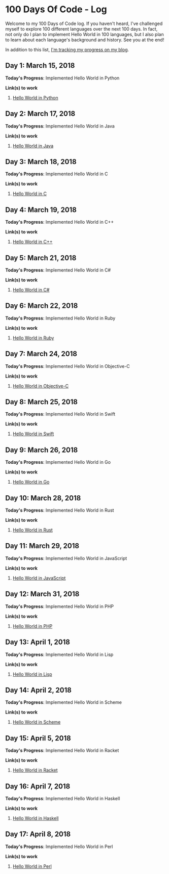 # 100 Days Of Code - Log

Welcome to my 100 Days of Code log. If you haven't heard, I've challenged myself
to explore 100 different languages over the next 100 days. In fact, not only
do I plan to implement Hello World in 100 languages, but I also plan to learn
about each language's background and history. See you at the end!

In addition to this list, [I'm tracking my progress on my blog](https://therenegadecoder.com/code/hello-world-in-every-language/).

## Day 1: March 15, 2018

**Today's Progress**: Implemented Hello World in Python

**Link(s) to work**
1. [Hello World in Python](https://therenegadecoder.com/code/python/hello-world-in-python/)

## Day 2: March 17, 2018

**Today's Progress**: Implemented Hello World in Java

**Link(s) to work**
1. [Hello World in Java](https://therenegadecoder.com/code/java/hello-world-in-java/)

## Day 3: March 18, 2018

**Today's Progress**: Implemented Hello World in C

**Link(s) to work**
1. [Hello World in C](https://therenegadecoder.com/code/hello-world-in-c/)

## Day 4: March 19, 2018

**Today's Progress**: Implemented Hello World in C++

**Link(s) to work**
1. [Hello World in C++](https://therenegadecoder.com/code/hello-world-in-c-plus-plus/)

## Day 5: March 21, 2018

**Today's Progress**: Implemented Hello World in C#

**Link(s) to work**
1. [Hello World in C#](https://therenegadecoder.com/code/hello-world-in-c-sharp/)

## Day 6: March 22, 2018

**Today's Progress**: Implemented Hello World in Ruby

**Link(s) to work**
1. [Hello World in Ruby](https://therenegadecoder.com/code/hello-world-in-ruby/)

## Day 7: March 24, 2018

**Today's Progress**: Implemented Hello World in Objective-C

**Link(s) to work**
1. [Hello World in Objective-C](https://therenegadecoder.com/code/hello-world-in-objective-c/)

## Day 8: March 25, 2018

**Today's Progress**: Implemented Hello World in Swift

**Link(s) to work**
1. [Hello World in Swift](https://therenegadecoder.com/code/hello-world-in-swift/)

## Day 9: March 26, 2018

**Today's Progress**: Implemented Hello World in Go

**Link(s) to work**
1. [Hello World in Go](https://therenegadecoder.com/code/hello-world-in-go/)

## Day 10: March 28, 2018

**Today's Progress**: Implemented Hello World in Rust

**Link(s) to work**
1. [Hello World in Rust](https://therenegadecoder.com/code/hello-world-in-rust/)

## Day 11: March 29, 2018

**Today's Progress**: Implemented Hello World in JavaScript

**Link(s) to work**
1. [Hello World in JavaScript](https://therenegadecoder.com/code/python/hello-world-in-javascript/)

## Day 12: March 31, 2018

**Today's Progress**: Implemented Hello World in PHP

**Link(s) to work**
1. [Hello World in PHP](https://therenegadecoder.com/code/python/hello-world-in-php/)

## Day 13: April 1, 2018

**Today's Progress**: Implemented Hello World in Lisp

**Link(s) to work**
1. [Hello World in Lisp](https://therenegadecoder.com/code/python/hello-world-in-lisp/)

## Day 14: April 2, 2018

**Today's Progress**: Implemented Hello World in Scheme

**Link(s) to work**
1. [Hello World in Scheme](https://therenegadecoder.com/code/python/hello-world-in-scheme/)

## Day 15: April 5, 2018

**Today's Progress**: Implemented Hello World in Racket

**Link(s) to work**
1. [Hello World in Racket](https://therenegadecoder.com/code/python/hello-world-in-racket/)

## Day 16: April 7, 2018

**Today's Progress**: Implemented Hello World in Haskell

**Link(s) to work**
1. [Hello World in Haskell](https://therenegadecoder.com/code/python/hello-world-in-haskell/)

## Day 17: April 8, 2018

**Today's Progress**: Implemented Hello World in Perl

**Link(s) to work**
1. [Hello World in Perl](https://therenegadecoder.com/code/python/hello-world-in-perl/)
